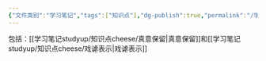 ```yaml
---
{"文件类别":"学习笔记","tags":["知识点"],"dg-publish":true,"permalink":"/学习笔记studyup/知识点cheese/单方虚伪表示/","dgPassFrontmatter":true,"created":"2024-10-13T21:52:13.749+08:00","updated":"2024-10-13T21:52:35.060+08:00"}
---
```


包括：[[学习笔记studyup/知识点cheese/真意保留\|真意保留]]和[[学习笔记studyup/知识点cheese/戏谑表示\|戏谑表示]]